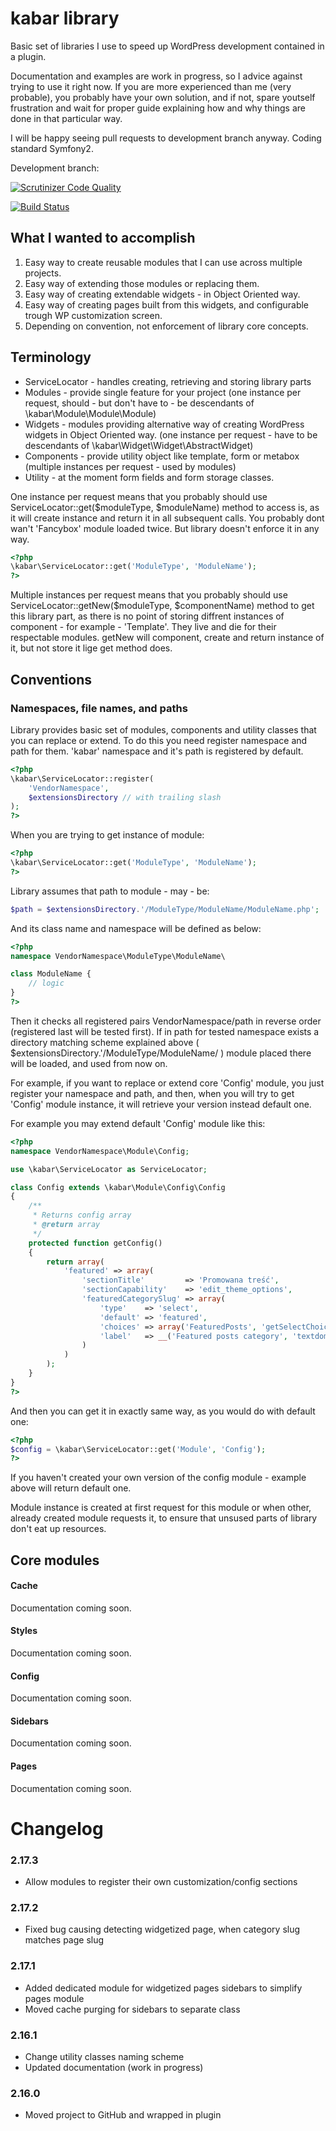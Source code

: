 # kabar library

Basic set of libraries I use to speed up WordPress development contained in a plugin.

Documentation and examples are work in progress, so I advice against trying to use it right now. If you are more experienced than me (very probable), you probably have your own solution, and if not, spare youtself frustration and wait for proper guide explaining how and why things are done in that particular way.

I will be happy seeing pull requests to development branch anyway. Coding standard Symfony2.

Development branch:

[![Scrutinizer Code Quality](https://scrutinizer-ci.com/g/gniewomir/kabar/badges/quality-score.png?b=develop)](https://scrutinizer-ci.com/g/gniewomir/kabar/?branch=develop)

[![Build Status](https://scrutinizer-ci.com/g/gniewomir/kabar/badges/build.png?b=develop)](https://scrutinizer-ci.com/g/gniewomir/kabar/build-status/develop)

## What I wanted to accomplish

1. Easy way to create reusable modules that I can use across multiple projects.
2. Easy way of extending those modules or replacing them.
3. Easy way of creating extendable widgets - in Object Oriented way.
4. Easy way of creating pages built from this widgets, and configurable trough WP customization screen.
5. Depending on convention, not enforcement of library core concepts.

## Terminology

* ServiceLocator - handles creating, retrieving and storing library parts
* Modules        - provide single feature for your project (one instance per request, should - but don't have to - be descendants of \kabar\Module\Module\Module)
* Widgets        - modules providing alternative way of creating WordPress widgets in Object Oriented way. (one instance per request - have to be descendants of \kabar\Widget\Widget\AbstractWidget)
* Components     - provide utility object like template, form or metabox (multiple instances per request - used by modules)
* Utility        - at the moment form fields and form storage classes.

One instance per request means that you probably should use ServiceLocator::get($moduleType, $moduleName) method to access is, as it will create instance and return it in all subsequent calls. You probably dont wan't 'Fancybox' module loaded twice. But library doesn't enforce it in any way.

```php
<?php
\kabar\ServiceLocator::get('ModuleType', 'ModuleName');
?>
```

Multiple instances per request means that you probably should use ServiceLocator::getNew($moduleType, $componentName) method to get this library part, as there is no point of storing diffrent instances of component - for example - 'Template'. They live and die for their respectable modules. getNew will component, create and return instance of it, but not store it lige get method does.

## Conventions

### Namespaces, file names, and paths

Library provides basic set of modules, components and utility classes that you can replace or extend. To do this you need register namespace and path for them. 'kabar' namespace and it's path is registered by default.

```php
<?php
\kabar\ServiceLocator::register(
    'VendorNamespace',
    $extensionsDirectory // with trailing slash
);
?>
```

When you are trying to get instance of module:

```php
<?php
\kabar\ServiceLocator::get('ModuleType', 'ModuleName');
?>
```

Library assumes that path to module - may - be:

```php
$path = $extensionsDirectory.'/ModuleType/ModuleName/ModuleName.php';
```

And its class name and namespace will be defined as below:

```php
<?php
namespace VendorNamespace\ModuleType\ModuleName\

class ModuleName {
    // logic
}
?>
```

Then it checks all registered pairs VendorNamespace/path in reverse order (registered last will be tested first). If in path for tested namespace exists a directory matching scheme explained above ( $extensionsDirectory.'/ModuleType/ModuleName/ ) module placed there will be loaded, and used from now on.

For example, if you want to replace or extend core 'Config' module, you just register your namespace and path, and then, when you will try to get 'Config' module instance, it will retrieve your version instead default one.

For example you may extend default 'Config' module like this:

```php
<?php
namespace VendorNamespace\Module\Config;

use \kabar\ServiceLocator as ServiceLocator;

class Config extends \kabar\Module\Config\Config
{
    /**
     * Returns config array
     * @return array
     */
    protected function getConfig()
    {
        return array(
            'featured' => array(
                'sectionTitle'         => 'Promowana treść',
                'sectionCapability'    => 'edit_theme_options',
                'featuredCategorySlug' => array(
                    'type'    => 'select',
                    'default' => 'featured',
                    'choices' => array('FeaturedPosts', 'getSelectChoices'),
                    'label'   => __('Featured posts category', 'textdomain');
                )
            )
        );
    }
}
?>
```

And then you can get it in exactly same way, as you would do with default one:

```php
<?php
$config = \kabar\ServiceLocator::get('Module', 'Config');
?>
```

If you haven't created your own version of the config module - example above will return default one.

Module instance is created at first request for this module or when other, already created module requests it, to ensure that unsused parts of library don't eat up resources.

## Core modules

#### Cache

Documentation coming soon.

#### Styles

Documentation coming soon.

#### Config

Documentation coming soon.

#### Sidebars

Documentation coming soon.

#### Pages

Documentation coming soon.

# Changelog

### 2.17.3
* Allow modules to register their own customization/config sections

### 2.17.2
* Fixed bug causing detecting widgetized page, when category slug matches page slug

### 2.17.1
* Added dedicated module for widgetized pages sidebars to simplify pages module
* Moved cache purging for sidebars to separate class

### 2.16.1
* Change utility classes naming scheme
* Updated documentation (work in progress)

### 2.16.0
* Moved project to GitHub and wrapped in plugin
